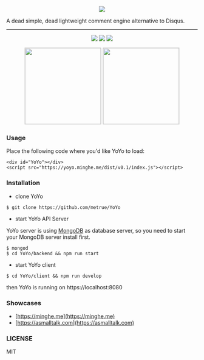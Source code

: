 <p align="center">
  <img src="https://github.com/metrue/YoYo/raw/master/YoYo.png"/>
</p>

A dead simple, dead lightweight comment engine alternative to Disqus.

---

<p align="center">
  <img src="https://circleci.com/gh/metrue/YoYo.svg?&style=shield&circle-token=964ea66301703e4612ad72ec839ba2d4fa2f98b4"/>
  <img src="https://codecov.io/github/metrue/YoYo/coverage.svg?branch=master"/>
  <img src="https://img.shields.io/badge/License-MIT-yellow.svg"/>
</p>
<p align="center">
  <img src="https://github.com/metrue/YoYo/raw/master/screenshot.png" width='200' style="border: solid lightgrey 1px;"/>
  <img src="https://github.com/metrue/YoYo/raw/master/screenshot-zh.png" width='200' style="border: solid lightgrey 1px;"/>
</p>

### Usage

Place the following code where you'd like YoYo to load:

```
<div id="YoYo"></div>
<script src="https://yoyo.minghe.me/dist/v0.1/index.js"></script>
```

### Installation

* clone YoYo

```
$ git clone https://github.com/metrue/YoYo
```

* start YoYo API Server

YoYo server is using [MongoDB](https://docs.mongodb.com/manual/) as database server, so you need to start your MongoDB server install first.

```
$ mongod
$ cd YoYo/backend && npm run start
```

* start YoYo client

```
$ cd YoYo/client && npm run develop
```

then YoYo is running on https://localhost:8080


### Showcases

* [https://minghe.me](https://minghe.me)
* [https://asmalltalk.com](https://asmalltalk.com)

### LICENSE

MIT

